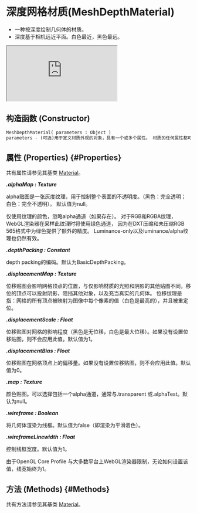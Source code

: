 # 深度网格材质(MeshDepthMaterial)

- 一种按深度绘制几何体的材质。
- 深度基于相机远近平面。白色最近，黑色最远。

<iframe id="scene" src="https://threejs.org/docs/scenes/material-browser.html#MeshDepthMaterial"></iframe>

## 构造函数 (Constructor)

```md
MeshDepthMaterial( parameters : Object )
parameters - (可选)用于定义材质外观的对象，具有一个或多个属性。 材质的任何属性都可以从此处传入(包括从Material继承的任何属性)。
```

## 属性 (Properties) {#Properties}

共有属性请参见其基类 [Material](./Material)。

***.alphaMap : Texture***

alpha贴图是一张灰度纹理，用于控制整个表面的不透明度。（黑色：完全透明；白色：完全不透明）。 默认值为null。

仅使用纹理的颜色，忽略alpha通道（如果存在）。 对于RGB和RGBA纹理，WebGL渲染器在采样此纹理时将使用绿色通道， 因为在DXT压缩和未压缩RGB 565格式中为绿色提供了额外的精度。 Luminance-only以及luminance/alpha纹理也仍然有效。

***.depthPacking : Constant***

depth packing的编码。默认为BasicDepthPacking。

***.displacementMap : Texture***

位移贴图会影响网格顶点的位置，与仅影响材质的光照和阴影的其他贴图不同，移位的顶点可以投射阴影，阻挡其他对象，以及充当真实的几何体。 位移纹理是指：网格的所有顶点被映射为图像中每个像素的值（白色是最高的），并且被重定位。

***.displacementScale : Float***

位移贴图对网格的影响程度（黑色是无位移，白色是最大位移）。如果没有设置位移贴图，则不会应用此值。默认值为1。

***.displacementBias : Float***

位移贴图在网格顶点上的偏移量。如果没有设置位移贴图，则不会应用此值。默认值为0。

***.map : Texture***

颜色贴图。可以选择包括一个alpha通道，通常与.transparent 或.alphaTest。默认为null。

***.wireframe : Boolean***

将几何体渲染为线框。默认值为false（即渲染为平滑着色）。

***.wireframeLinewidth : Float***

控制线框宽度。默认值为1。

由于OpenGL Core Profile 与大多数平台上WebGL渲染器限制，无论如何设置该值，线宽始终为1。


## 方法 (Methods) {#Methods}

共有方法请参见其基类 [Material](./Material)。